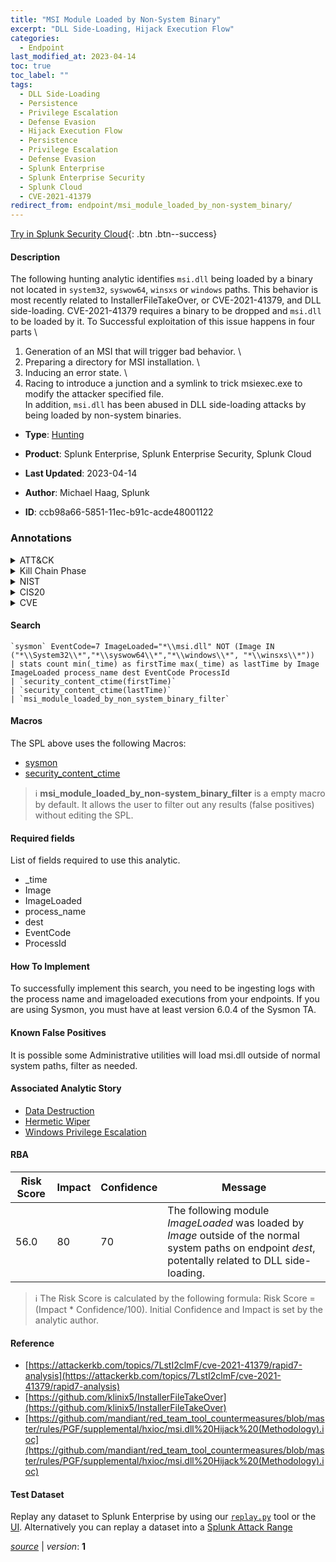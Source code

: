 ```yaml
---
title: "MSI Module Loaded by Non-System Binary"
excerpt: "DLL Side-Loading, Hijack Execution Flow"
categories:
  - Endpoint
last_modified_at: 2023-04-14
toc: true
toc_label: ""
tags:
  - DLL Side-Loading
  - Persistence
  - Privilege Escalation
  - Defense Evasion
  - Hijack Execution Flow
  - Persistence
  - Privilege Escalation
  - Defense Evasion
  - Splunk Enterprise
  - Splunk Enterprise Security
  - Splunk Cloud
  - CVE-2021-41379
redirect_from: endpoint/msi_module_loaded_by_non-system_binary/
---
```




[Try in Splunk Security Cloud](https://www.splunk.com/en_us/cyber-security.html){: .btn .btn--success}

#### Description

The following hunting analytic identifies `msi.dll` being loaded by a binary not located in `system32`, `syswow64`, `winsxs` or `windows` paths. This behavior is most recently related to InstallerFileTakeOver, or CVE-2021-41379, and DLL side-loading. CVE-2021-41379 requires a binary to be dropped and `msi.dll` to be loaded by it. To Successful exploitation of this issue happens in four parts \
1. Generation of an MSI that will trigger bad behavior. \
1. Preparing a directory for MSI installation. \
1. Inducing an error state. \
1. Racing to introduce a junction and a symlink to trick msiexec.exe to modify the attacker specified file. \
In addition, `msi.dll` has been abused in DLL side-loading attacks by being loaded by non-system binaries.

- **Type**: [Hunting](https://github.com/splunk/security_content/wiki/Detection-Analytic-Types)
- **Product**: Splunk Enterprise, Splunk Enterprise Security, Splunk Cloud

- **Last Updated**: 2023-04-14
- **Author**: Michael Haag, Splunk
- **ID**: ccb98a66-5851-11ec-b91c-acde48001122

### Annotations
<details>
  <summary>ATT&CK</summary>

<div markdown="1">

#### [ATT&CK](https://attack.mitre.org/)

| ID          | Technique   | Tactic         |
| ----------- | ----------- |--------------- |
| [T1574.002](https://attack.mitre.org/techniques/T1574/002/) | DLL Side-Loading | Persistence, Privilege Escalation, Defense Evasion |

| [T1574](https://attack.mitre.org/techniques/T1574/) | Hijack Execution Flow | Persistence, Privilege Escalation, Defense Evasion |

</div>
</details>


<details>
  <summary>Kill Chain Phase</summary>

<div markdown="1">

* Installation
* Exploitation


</div>
</details>


<details>
  <summary>NIST</summary>

<div markdown="1">

* DE.AE



</div>
</details>

<details>
  <summary>CIS20</summary>

<div markdown="1">

* CIS 10



</div>
</details>

<details>
  <summary>CVE</summary>

<div markdown="1">

| ID          | Summary | [CVSS](https://nvd.nist.gov/vuln-metrics/cvss) |
| ----------- | ----------- | -------------- |
| [CVE-2021-41379](https://nvd.nist.gov/vuln/detail/CVE-2021-41379) | Windows Installer Elevation of Privilege Vulnerability | 4.6 |



</div>
</details>


#### Search

```
`sysmon` EventCode=7 ImageLoaded="*\\msi.dll" NOT (Image IN ("*\\System32\\*","*\\syswow64\\*","*\\windows\\*", "*\\winsxs\\*")) 
| stats count min(_time) as firstTime max(_time) as lastTime by Image ImageLoaded process_name dest EventCode ProcessId 
| `security_content_ctime(firstTime)` 
| `security_content_ctime(lastTime)` 
| `msi_module_loaded_by_non_system_binary_filter`
```

#### Macros
The SPL above uses the following Macros:
* [sysmon](https://github.com/splunk/security_content/blob/develop/macros/sysmon.yml)
* [security_content_ctime](https://github.com/splunk/security_content/blob/develop/macros/security_content_ctime.yml)

> :information_source:
> **msi_module_loaded_by_non-system_binary_filter** is a empty macro by default. It allows the user to filter out any results (false positives) without editing the SPL.



#### Required fields
List of fields required to use this analytic.
* _time
* Image
* ImageLoaded
* process_name
* dest
* EventCode
* ProcessId



#### How To Implement
To successfully implement this search, you need to be ingesting logs with the process name and imageloaded executions from your endpoints. If you are using Sysmon, you must have at least version 6.0.4 of the Sysmon TA.
#### Known False Positives
It is possible some Administrative utilities will load msi.dll outside of normal system paths, filter as needed.

#### Associated Analytic Story
* [Data Destruction](/stories/data_destruction)
* [Hermetic Wiper](/stories/hermetic_wiper)
* [Windows Privilege Escalation](/stories/windows_privilege_escalation)




#### RBA

| Risk Score  | Impact      | Confidence   | Message      |
| ----------- | ----------- |--------------|--------------|
| 56.0 | 80 | 70 | The following module $ImageLoaded$ was loaded by $Image$ outside of the normal system paths on endpoint $dest$, potentally related to DLL side-loading. |


> :information_source:
> The Risk Score is calculated by the following formula: Risk Score = (Impact * Confidence/100). Initial Confidence and Impact is set by the analytic author.


#### Reference

* [https://attackerkb.com/topics/7LstI2clmF/cve-2021-41379/rapid7-analysis](https://attackerkb.com/topics/7LstI2clmF/cve-2021-41379/rapid7-analysis)
* [https://github.com/klinix5/InstallerFileTakeOver](https://github.com/klinix5/InstallerFileTakeOver)
* [https://github.com/mandiant/red_team_tool_countermeasures/blob/master/rules/PGF/supplemental/hxioc/msi.dll%20Hijack%20(Methodology).ioc](https://github.com/mandiant/red_team_tool_countermeasures/blob/master/rules/PGF/supplemental/hxioc/msi.dll%20Hijack%20(Methodology).ioc)



#### Test Dataset
Replay any dataset to Splunk Enterprise by using our [`replay.py`](https://github.com/splunk/attack_data#using-replaypy) tool or the [UI](https://github.com/splunk/attack_data#using-ui).
Alternatively you can replay a dataset into a [Splunk Attack Range](https://github.com/splunk/attack_range#replay-dumps-into-attack-range-splunk-server)




[*source*](https://github.com/splunk/security_content/tree/develop/detections/endpoint/msi_module_loaded_by_non-system_binary.yml) \| *version*: **1**